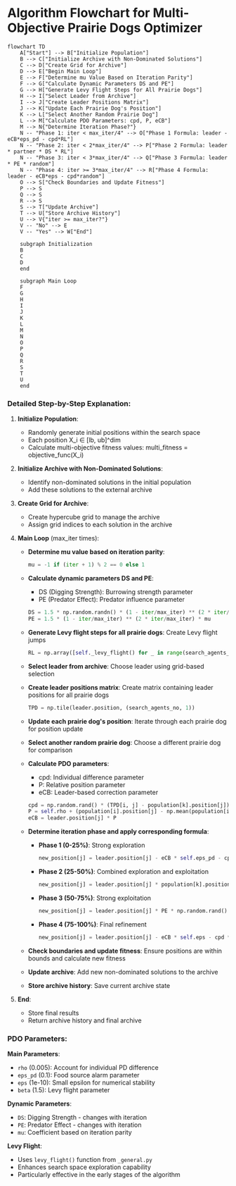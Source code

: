 # Algorithm Flowchart for Multi-Objective Prairie Dogs Optimizer

```mermaid
flowchart TD
    A["Start"] --> B["Initialize Population"]
    B --> C["Initialize Archive with Non-Dominated Solutions"]
    C --> D["Create Grid for Archive"]
    D --> E["Begin Main Loop"]
    E --> F["Determine mu Value Based on Iteration Parity"]
    F --> G["Calculate Dynamic Parameters DS and PE"]
    G --> H["Generate Levy Flight Steps for All Prairie Dogs"]
    H --> I["Select Leader from Archive"]
    I --> J["Create Leader Positions Matrix"]
    J --> K["Update Each Prairie Dog's Position"]
    K --> L["Select Another Random Prairie Dog"]
    L --> M["Calculate PDO Parameters: cpd, P, eCB"]
    M --> N{"Determine Iteration Phase?"}
    N -- "Phase 1: iter < max_iter/4" --> O["Phase 1 Formula: leader - eCB*eps_pd - cpd*RL"]
    N -- "Phase 2: iter < 2*max_iter/4" --> P["Phase 2 Formula: leader * partner * DS * RL"]
    N -- "Phase 3: iter < 3*max_iter/4" --> Q["Phase 3 Formula: leader * PE * random"]
    N -- "Phase 4: iter >= 3*max_iter/4" --> R["Phase 4 Formula: leader - eCB*eps - cpd*random"]
    O --> S["Check Boundaries and Update Fitness"]
    P --> S
    Q --> S
    R --> S
    S --> T["Update Archive"]
    T --> U["Store Archive History"]
    U --> V{"iter >= max_iter?"}
    V -- "No" --> E
    V -- "Yes" --> W["End"]
    
    subgraph Initialization
    B
    C
    D
    end
    
    subgraph Main Loop
    F
    G
    H
    I
    J
    K
    L
    M
    N
    O
    P
    Q
    R
    S
    T
    U
    end
```

### Detailed Step-by-Step Explanation:

1. **Initialize Population**:
   - Randomly generate initial positions within the search space
   - Each position X_i ∈ [lb, ub]^dim
   - Calculate multi-objective fitness values: multi_fitness = objective_func(X_i)

2. **Initialize Archive with Non-Dominated Solutions**:
   - Identify non-dominated solutions in the initial population
   - Add these solutions to the external archive

3. **Create Grid for Archive**:
   - Create hypercube grid to manage the archive
   - Assign grid indices to each solution in the archive

4. **Main Loop** (max_iter times):
   - **Determine mu value based on iteration parity**:
     ```python
     mu = -1 if (iter + 1) % 2 == 0 else 1
     ```
   
   - **Calculate dynamic parameters DS and PE**:
     * DS (Digging Strength): Burrowing strength parameter
     * PE (Predator Effect): Predator influence parameter
     ```python
     DS = 1.5 * np.random.randn() * (1 - iter/max_iter) ** (2 * iter/max_iter) * mu
     PE = 1.5 * (1 - iter/max_iter) ** (2 * iter/max_iter) * mu
     ```
   
   - **Generate Levy flight steps for all prairie dogs**: Create Levy flight jumps
     ```python
     RL = np.array([self._levy_flight() for _ in range(search_agents_no)])
     ```
   
   - **Select leader from archive**: Choose leader using grid-based selection
   
   - **Create leader positions matrix**: Create matrix containing leader positions for all prairie dogs
     ```python
     TPD = np.tile(leader.position, (search_agents_no, 1))
     ```
   
   - **Update each prairie dog's position**: Iterate through each prairie dog for position update
   
   - **Select another random prairie dog**: Choose a different prairie dog for comparison
   
   - **Calculate PDO parameters**:
     * cpd: Individual difference parameter
     * P: Relative position parameter
     * eCB: Leader-based correction parameter
     ```python
     cpd = np.random.rand() * (TPD[i, j] - population[k].position[j]) / (TPD[i, j] + self.eps)
     P = self.rho + (population[i].position[j] - np.mean(population[i].position)) / (TPD[i, j] * (self.ub[j] - self.lb[j]) + self.eps)
     eCB = leader.position[j] * P
     ```
   
   - **Determine iteration phase and apply corresponding formula**:
     * **Phase 1 (0-25%)**: Strong exploration
       ```python
       new_position[j] = leader.position[j] - eCB * self.eps_pd - cpd * RL[i, j]
       ```
     * **Phase 2 (25-50%)**: Combined exploration and exploitation
       ```python
       new_position[j] = leader.position[j] * population[k].position[j] * DS * RL[i, j]
       ```
     * **Phase 3 (50-75%)**: Strong exploitation
       ```python
       new_position[j] = leader.position[j] * PE * np.random.rand()
       ```
     * **Phase 4 (75-100%)**: Final refinement
       ```python
       new_position[j] = leader.position[j] - eCB * self.eps - cpd * np.random.rand()
       ```
   
   - **Check boundaries and update fitness**: Ensure positions are within bounds and calculate new fitness
   
   - **Update archive**: Add new non-dominated solutions to the archive
   
   - **Store archive history**: Save current archive state

5. **End**:
   - Store final results
   - Return archive history and final archive

### PDO Parameters:

**Main Parameters**:
- `rho` (0.005): Account for individual PD difference
- `eps_pd` (0.1): Food source alarm parameter  
- `eps` (1e-10): Small epsilon for numerical stability
- `beta` (1.5): Levy flight parameter

**Dynamic Parameters**:
- `DS`: Digging Strength - changes with iteration
- `PE`: Predator Effect - changes with iteration
- `mu`: Coefficient based on iteration parity

**Levy Flight**:
- Uses `levy_flight()` function from `_general.py`
- Enhances search space exploration capability
- Particularly effective in the early stages of the algorithm